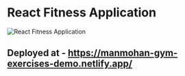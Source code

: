 # React Fitness Application

![React Fitness Application](https://i.ibb.co/Yt9spGc/image.png)

## Deployed at - https://manmohan-gym-exercises-demo.netlify.app/
